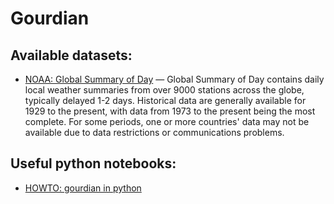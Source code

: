 # Gourdian

## Available datasets:
- [NOAA: Global Summary of Day](https://gourdian.net/g/eric/noaa_gsod) — Global Summary of Day contains daily local weather summaries from over 9000 stations across the globe, typically delayed 1-2 days.  Historical data are generally available for 1929 to the present, with data from 1973 to the present being the most complete. For some periods, one or more countries' data may not be available due to data restrictions or communications problems.

## Useful python notebooks:
- [HOWTO: gourdian in python](notebooks/howto_gourdian_in_python.ipynb)
